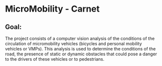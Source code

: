 # MicroMobility - Carnet

## Goal:

The project consists of a computer vision analysis of the conditions of the circulation of micromobility vehicles (bicycles and personal mobility vehicles or VMPs). This analysis is used to determine the conditions of the road, the presence of static or dynamic obstacles that could pose a danger to the drivers of these vehicles or to pedestrians.

